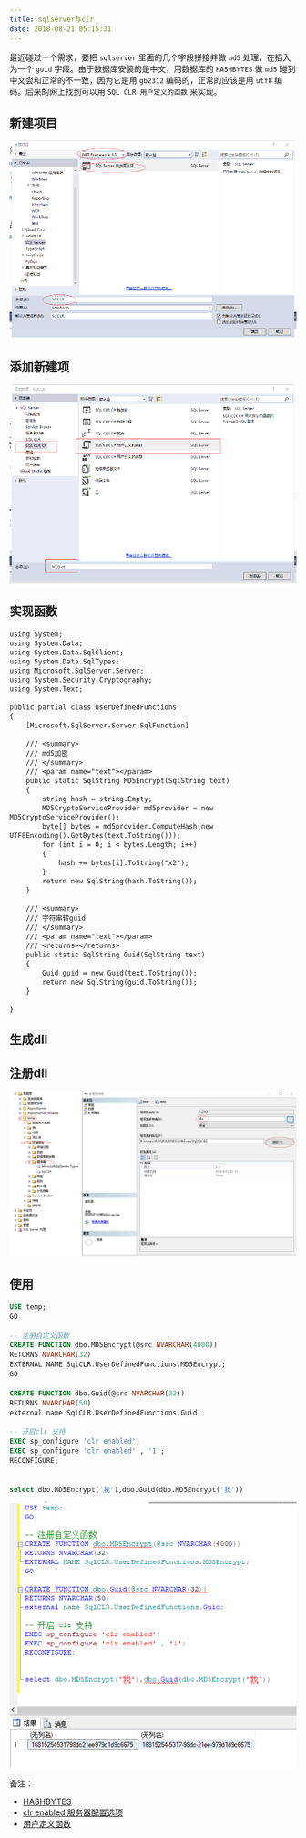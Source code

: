 ```yaml
---
title: sqlserver与clr
date: 2018-08-21 05:15:31
---
```


最近碰过一个需求，要把 `sqlserver` 里面的几个字段拼接并做 `md5` 处理，在插入为一个 `guid` 字段。由于数据库安装的是中文，用数据库的 `HASHBYTES` 做 `md5` 碰到中文会和正常的不一致，因为它是用 `gb2312` 编码的，正常的应该是用 `utf8` 编码。后来的网上找到可以用 `SQL CLR 用户定义的函数` 来实现。

## 新建项目
![新建项目](/assert/2018-08-21-1.png)    

## 添加新建项
![添加新建项](/assert/2018-08-21-2.png)    

## 实现函数
```cshare
using System;
using System.Data;
using System.Data.SqlClient;
using System.Data.SqlTypes;
using Microsoft.SqlServer.Server;
using System.Security.Cryptography;
using System.Text;

public partial class UserDefinedFunctions
{
    [Microsoft.SqlServer.Server.SqlFunction]

    /// <summary>
    /// md5加密
    /// </summary>
    /// <param name="text"></param>
    public static SqlString MD5Encrypt(SqlString text)
    {
        string hash = string.Empty;
        MD5CryptoServiceProvider md5provider = new MD5CryptoServiceProvider();
        byte[] bytes = md5provider.ComputeHash(new UTF8Encoding().GetBytes(text.ToString()));
        for (int i = 0; i < bytes.Length; i++)
        {
            hash += bytes[i].ToString("x2");
        }
        return new SqlString(hash.ToString());
    }

    /// <summary>
    /// 字符串转guid
    /// </summary>
    /// <param name="text"></param>
    /// <returns></returns>
    public static SqlString Guid(SqlString text)
    {
        Guid guid = new Guid(text.ToString());
        return new SqlString(guid.ToString());
    }

}
```

## 生成dll


## 注册dll
![注册dll](/assert/2018-08-21-3.png)   

## 使用
```sql
USE temp;
GO

-- 注册自定义函数
CREATE FUNCTION dbo.MD5Encrypt(@src NVARCHAR(4000))
RETURNS NVARCHAR(32)
EXTERNAL NAME SqlCLR.UserDefinedFunctions.MD5Encrypt;
GO

CREATE FUNCTION dbo.Guid(@src NVARCHAR(32))
RETURNS NVARCHAR(50)
external name SqlCLR.UserDefinedFunctions.Guid;

-- 开启clr 支持
EXEC sp_configure 'clr enabled';  
EXEC sp_configure 'clr enabled' , '1';  
RECONFIGURE;    

 
select dbo.MD5Encrypt('我'),dbo.Guid(dbo.MD5Encrypt('我'))
```
![注](/assert/2018-08-21-4.png)   


备注：
- [HASHBYTES](https://docs.microsoft.com/zh-cn/sql/t-sql/functions/hashbytes-transact-sql?view=sql-server-2017)
- [clr enabled 服务器配置选项](https://docs.microsoft.com/zh-cn/sql/database-engine/configure-windows/clr-enabled-server-configuration-option?view=sql-server-2017)
- [用户定义函数](https://docs.microsoft.com/zh-cn/sql/2014/relational-databases/user-defined-functions/user-defined-functions?view=sql-server-2017)
